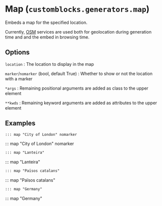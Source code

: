 # Map (`customblocks.generators.map`)

Embeds a map for the specified location.

Currently, [OSM](https://openstreetmap.org) services are used
both for geolocation during generation time and and the embed in browsing time.

## Options

`location`
: The location to display in the map

`marker`/`nomarker` (bool, default True)
: Whether to show or not the location with a marker

`*args`
: Remaining positional arguments are added as class to the upper element

`**kwds`
: Remaining keyword arguments are added as attributes to the upper element


## Examples

```markdown
::: map "City of London" nomarker
```
::: map "City of London" nomarker

```markdown
::: map "Lanteira"
```
::: map "Lanteira"

```markdown
::: map "Països catalans"
```
::: map "Països catalans"

```markdown
::: map "Germany"
```
::: map "Germany"



